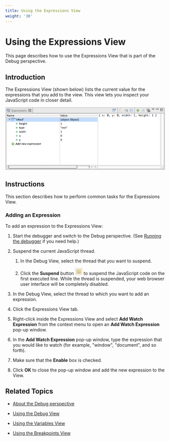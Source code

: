 ```yaml
---
title: Using the Expressions View
weight: '30'
---
```


# Using the Expressions View

This page describes how to use the Expressions View that is part of the Debug perspective.

## Introduction

The Expressions View (shown below) lists the current value for the expressions that you add to the view. This view lets you inspect your JavaScript code in closer detail.

![ExpressionsView](./ExpressionsView.png)

## Instructions

This section describes how to perform common tasks for the Expressions View.

### Adding an Expression

To add an expression to the Expressions View:

1. Start the debugger and switch to the Debug perspective. (See [Running the debugger](/guide/Axway_Appcelerator_Studio/Axway_Appcelerator_Studio_Guide/Web_Development/JavaScript_Development/Debugging_JavaScript/Running_the_debugger/) if you need help.)

2. Suspend the current JavaScript thread.

    1. In the Debug View, select the thread that you want to suspend.

    2. Click the **Suspend** button ![IconSuspend](./IconSuspend.png) to suspend the JavaScript code on the first executed line. While the thread is suspended, your web browser user interface will be completely disabled.

3. In the Debug View, select the thread to which you want to add an expression.

4. Click the Expressions View tab.

5. Right-click inside the Expressions View and select **Add Watch Expression** from the context menu to open an **Add Watch Expression** pop-up window.

6. In the **Add Watch Expression** pop-up window, type the expression that you would like to watch (for example, "window", "document", and so forth).

7. Make sure that the **Enable** box is checked.

8. Click **OK** to close the pop-up window and add the new expression to the View.

## Related Topics

* [About the Debug perspective](/guide/Axway_Appcelerator_Studio/Axway_Appcelerator_Studio_Guide/Web_Development/JavaScript_Development/Debugging_JavaScript/About_the_Debug_perspective/)

* [Using the Debug View](/guide/Axway_Appcelerator_Studio/Axway_Appcelerator_Studio_Guide/Web_Development/JavaScript_Development/Debugging_JavaScript/About_the_Debug_perspective/Using_the_Debug_View/)

* [Using the Variables View](/guide/Axway_Appcelerator_Studio/Axway_Appcelerator_Studio_Guide/Web_Development/JavaScript_Development/Debugging_JavaScript/About_the_Debug_perspective/Using_the_Variables_View/)

* [Using the Breakpoints View](/guide/Axway_Appcelerator_Studio/Axway_Appcelerator_Studio_Guide/Web_Development/JavaScript_Development/Debugging_JavaScript/About_the_Debug_perspective/Using_the_Breakpoints_View/)
